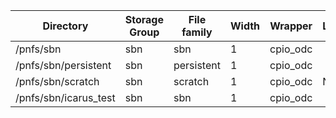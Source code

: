 | Directory | Storage Group | File family | Width | Wrapper | Library | SFA | Pool |
| --- | --- | --- | --- | --- | --- | --- | --- |
| /pnfs/sbn | sbn | sbn | 1 | cpio_odc |  | No | readWritePools |
| /pnfs/sbn/persistent | sbn | persistent | 1 | cpio_odc |  | No | SbnAnalysisPools |
| /pnfs/sbn/scratch | sbn | scratch | 1 | cpio_odc | NONE | No | PublicScratchPools |
| /pnfs/sbn/icarus_test | sbn | sbn | 1 | cpio_odc |  | No | readWritePools |
